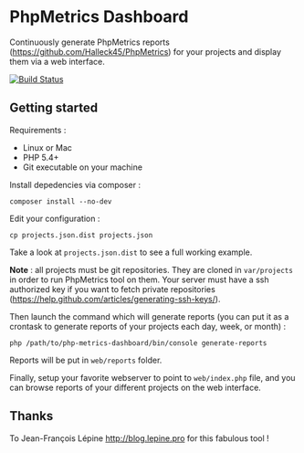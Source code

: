PhpMetrics Dashboard
=====================

Continuously generate PhpMetrics reports (https://github.com/Halleck45/PhpMetrics) for your projects and display them via a web interface.

[![Build Status](https://travis-ci.org/Romibuzi/php-metrics-dashboard.svg?branch=master)](https://travis-ci.org/Romibuzi/php-metrics-dashboard)

Getting started
-----

Requirements :

- Linux or Mac
- PHP 5.4+
- Git executable on your machine

Install depedencies via composer :

    composer install --no-dev

Edit your configuration :

    cp projects.json.dist projects.json

Take a look at `projects.json.dist` to see a full working example.

**Note** : all projects must be git repositories. They are cloned in `var/projects` in order to run PhpMetrics tool on them.
Your server must have a ssh authorized key if you want to fetch private repositories (https://help.github.com/articles/generating-ssh-keys/).


Then launch the command which will generate reports (you can put it as a crontask to generate reports of your projects each day, week, or month) :

    php /path/to/php-metrics-dashboard/bin/console generate-reports

Reports will be put in `web/reports` folder.

Finally, setup your favorite webserver to point to `web/index.php` file, and you can browse reports of your different projects on the web interface.


Thanks
-----

To Jean-François Lépine <http://blog.lepine.pro> for this fabulous tool !